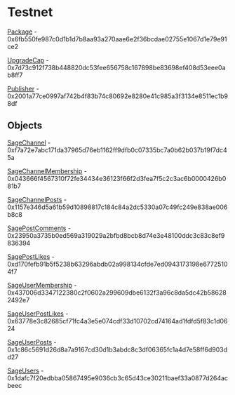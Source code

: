 # Testnet

[Package](https://testnet.suivision.xyz/package/0x6fb550fe987c0d1b1d7b8aa93a270aae6e2f36bcdae02755e1067d1e79e91ce2) - 0x6fb550fe987c0d1b1d7b8aa93a270aae6e2f36bcdae02755e1067d1e79e91ce2

[UpgradeCap](https://testnet.suivision.xyz/object/0x7d73c912f738b448820dc53fee656758c167898be83698ef408d53eee0ab8ff7) - 0x7d73c912f738b448820dc53fee656758c167898be83698ef408d53eee0ab8ff7

[Publisher](https://testnet.suivision.xyz/object/0x2001a77ce0997af742b4f83b74c80692e8280e41c985a3f3134e8511ec1b98df) - 0x2001a77ce0997af742b4f83b74c80692e8280e41c985a3f3134e8511ec1b98df

## Objects

[SageChannel](https://testnet.suivision.xyz/object/0xf7a72e7abc171da37965d76eb1162ff9dfb0c07335bc7a0b62b037b19f7dc45a) - 0xf7a72e7abc171da37965d76eb1162ff9dfb0c07335bc7a0b62b037b19f7dc45a

[SageChannelMembership](https://testnet.suivision.xyz/object/0x043666f4567310f72fe34434e36123f66f2d3fea7f5c2c3ac6b0000426b081b7) - 0x043666f4567310f72fe34434e36123f66f2d3fea7f5c2c3ac6b0000426b081b7

[SageChannelPosts](https://testnet.suivision.xyz/object/0x1157e346d5a61b59d10898817c184c84a2dc5330a07c49fc249e838ae006b8c8) - 0x1157e346d5a61b59d10898817c184c84a2dc5330a07c49fc249e838ae006b8c8

[SagePostComments](https://testnet.suivision.xyz/object/0x23950a3735b0ed569a319029a2bfbd8bcb8d74e3e48100ddc3c83c8ef9836394) - 0x23950a3735b0ed569a319029a2bfbd8bcb8d74e3e48100ddc3c83c8ef9836394

[SagePostLikes](https://testnet.suivision.xyz/object/0xd170fefb91b5f5238b63296abdb02a998134cfde7ed0943173198e67725104f7) - 0xd170fefb91b5f5238b63296abdb02a998134cfde7ed0943173198e67725104f7

[SageUserMembership](https://testnet.suivision.xyz/object/0x437006d3347122380c2f0602a299609dbe6132f3a96c8da5dc42b586282492e7) - 0x437006d3347122380c2f0602a299609dbe6132f3a96c8da5dc42b586282492e7

[SageUserPostLikes](https://testnet.suivision.xyz/object/0x63778e3c82685cf71fc4a3e5e074cdf33d10702cd74164ad1fdfd5f83c1d0624) - 0x63778e3c82685cf71fc4a3e5e074cdf33d10702cd74164ad1fdfd5f83c1d0624

[SageUserPosts](https://testnet.suivision.xyz/object/0x1c86c5691d26d8a7a9167cd30d1b3abdc8c3df06365fc1a4d7e58ff6d903dd27) - 0x1c86c5691d26d8a7a9167cd30d1b3abdc8c3df06365fc1a4d7e58ff6d903dd27

[SageUsers](https://testnet.suivision.xyz/object/0x1dafc7f20edbba05867495e9036cb3c65d43ce30211baef33a0877d264acbeec) - 0x1dafc7f20edbba05867495e9036cb3c65d43ce30211baef33a0877d264acbeec
